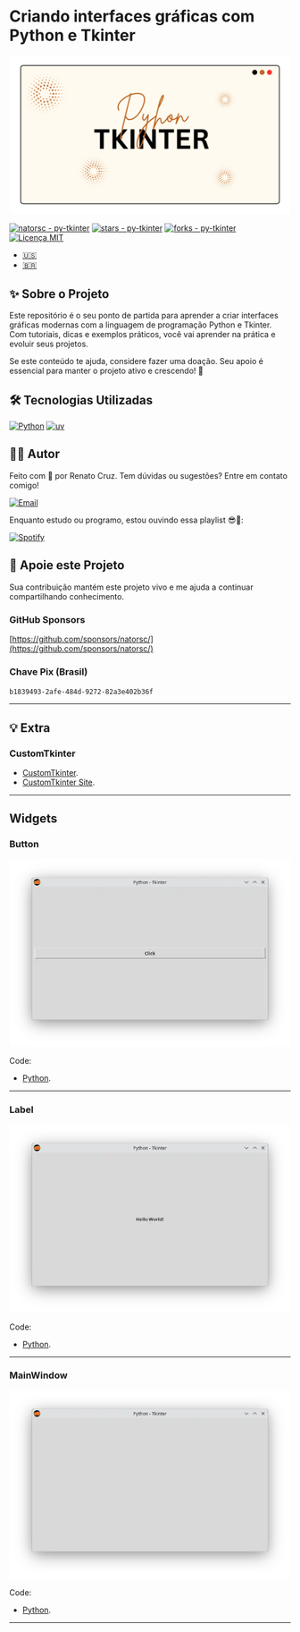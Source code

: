 
# Criando interfaces gráficas com Python e Tkinter

![Criando interfaces gráficas com Python e Tkinter](docs/images/py-tkinter.webp "Criando interfaces gráficas com Python e Tkinter")

[![natorsc - py-tkinter](https://img.shields.io/static/v1?label=natorsc&message=py-tkinter&color=blue&logo=github)](https://github.com/natorsc/py-tkinter)
[![stars - py-tkinter](https://img.shields.io/github/stars/natorsc/py-tkinter?style=social)](https://github.com/natorsc/py-tkinter)
[![forks - py-tkinter](https://img.shields.io/github/forks/natorsc/py-tkinter?style=social)](https://github.com/natorsc/py-tkinter)
[![Licença MIT](https://img.shields.io/static/v1?label=License&message=MIT&color=blue)](./LICENSE)

- [🇺🇸](./README.md)
- [🇧🇷](./README-pt_BR.md)

## ✨ Sobre o Projeto

Este repositório é o seu ponto de partida para aprender a criar interfaces gráficas modernas com a linguagem de programação Python e Tkinter. Com tutoriais, dicas e exemplos práticos, você vai aprender na prática e evoluir seus projetos.

Se este conteúdo te ajuda, considere fazer uma doação. Seu apoio é essencial para manter o projeto ativo e crescendo! 💙

## 🛠 Tecnologias Utilizadas

[![Python](https://img.shields.io/badge/-Python-blue?logo=python&logoColor=white)](https://www.python.org/)
[![uv](https://img.shields.io/endpoint?url=https://raw.githubusercontent.com/astral-sh/uv/main/assets/badge/v0.json)](https://github.com/astral-sh/uv)

## 👨‍💻 Autor

Feito com 💙 por Renato Cruz. Tem dúvidas ou sugestões? Entre em contato comigo!

[![Email](https://img.shields.io/badge/-Email-blueviolet?logo=gmail&logoColor=white)](mailto:natorsc@gmail.com)

Enquanto estudo ou programo, estou ouvindo essa playlist 😎🎵:

[![Spotify](https://img.shields.io/badge/-Spotify-darkgreen?logo=spotify&logoColor=white)](https://open.spotify.com/playlist/1xf3u29puXlnrWO7MsaHL5)

## 💝 Apoie este Projeto

Sua contribuição mantém este projeto vivo e me ajuda a continuar compartilhando conhecimento.

### GitHub Sponsors

[https://github.com/sponsors/natorsc/](https://github.com/sponsors/natorsc/)

### Chave Pix (Brasil)

`b1839493-2afe-484d-9272-82a3e402b36f`

---

## 💡 Extra

### CustomTkinter

- [CustomTkinter](https://github.com/TomSchimansky/CustomTkinter).
- [CustomTkinter Site](https://customtkinter.tomschimansky.com/).

---

## Widgets

### Button

![Button](docs/images/widgets/button.webp "Button")

Code:

- [Python](src/button/main.py).

---

### Label

![Label](docs/images/widgets/label.webp "Label")

Code:

- [Python](src/label/main.py).

---

### MainWindow

![MainWindow](docs/images/widgets/main-window.webp "MainWindow")

Code:

- [Python](src/main-window/main.py).

---
